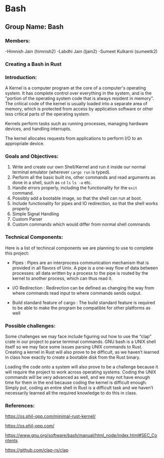 # Bash
## Group Name:   Bash
### Members:
-Himnish Jain     (himnish2)
-Labdhi Jain      (ljain2)
-Sumeet Kulkarni  (sumeetk2)

### Creating a Bash in Rust

### Introduction:

A Kernel is a computer program at the core of a computer's operating system. It has complete control over everything in the system, and is the "portion of the operating system code that is always resident in memory". The critical code of the kernel is usually loaded into a separate area of memory, which is protected from access by application software or other less critical parts of the operating system.

Kernels perform tasks such as running processes, managing hardware devices, and handling interrupts.

The kernel allocates requests from applications to perform I/O to an appropriate device.


### Goals and Objectives:

1. Write and create our own Shell/Kernel and run it inside our normal terminal emulator (wherever 
```cargo run```
 is typed).
2. Perform all the basic built ins, other commands and read arguments as done in a shell, such as 
```cd```
```ls```
```ls -a```
 etc. 
3. Handle errors properly, including the functionality for the 
```exit```
 command.
4. Possibly add a bootable image, so that the shell can run at boot.
5. Include functionality for pipes and IO redirection, so that the shell works properly
6. Simple Signal Handling
7. Custom Parser
8. Custom commands which would differ from normal shell commands


### Technical Components:

Here is a list of techincal components we are planning to use to complete this project:

- Pipes : Pipes are an interprocess communication mechanism that is provided in all flavors of Unix. A pipe is a one-way flow of data between processes: all data written by a process to the pipe is routed by the kernel to another process, which can thus read it.

 - I/O Redirection : Redirection can be defined as changing the way from where commands read input to where commands sends output.
 - Build standard feature of cargo : The build standard feature is required to be able to make the program be compatible for other platforms as well


### Possible challenges:

Some challenges we may face include figuring out how to use the “clap” crate in our project to parse terminal commands. GNU bash is a UNIX shell itself so we may face some issues parsing UNIX commands to Rust. Creating a kernel in Rust will also prove to be difficult, as we haven’t learned in class how exactly to create a bootable disk from the Rust binary.

Loading the code onto a system will also prove to be a challenge because it will require the project to work across operating systems. Coding the UNIX commands will be very advanced as well, and we may not have enough time for them in the end because coding the kernel is difficult enough. Simply put, coding an entire shell in Rust is a difficult task and we haven’t necessarily learned all the required knowledge to do this in class.


### References:

https://os.phil-opp.com/minimal-rust-kernel/

https://os.phil-opp.com/

https://www.gnu.org/software/bash/manual/html_node/index.html#SEC_Contents

https://github.com/clap-rs/clap
